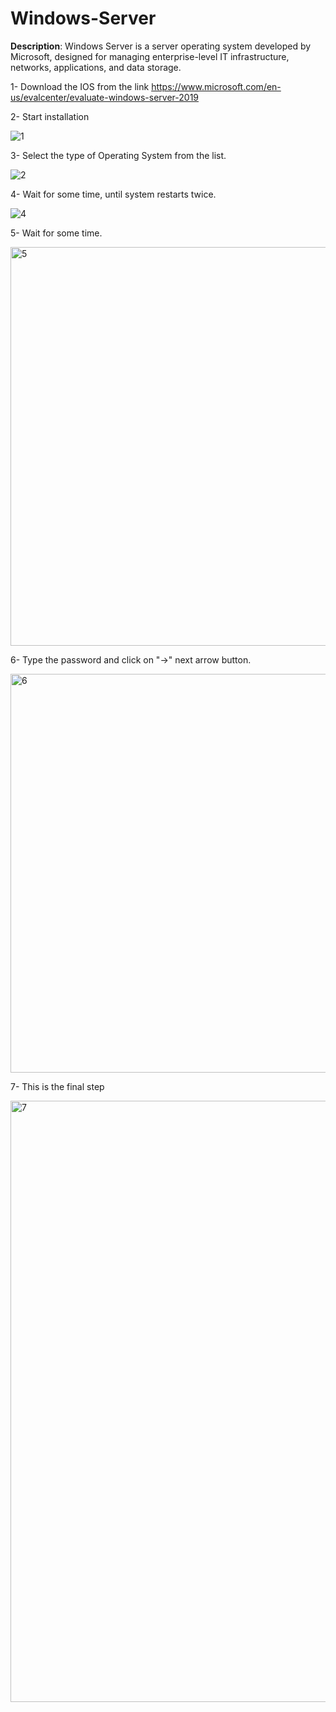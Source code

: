 # Windows-Server
**Description**:
Windows Server is a server operating system developed by Microsoft, designed for managing enterprise-level IT infrastructure, networks, applications, and data storage.

1- Download the IOS from the link https://www.microsoft.com/en-us/evalcenter/evaluate-windows-server-2019

2- Start installation

![1](https://github.com/user-attachments/assets/0f523dd6-5064-4df9-84f9-1fb010b2fc63)

3- Select the type of Operating System from the list.

![2](https://github.com/user-attachments/assets/5aa7c08d-532a-4aa1-80f3-ebfa30386843)

4- Wait for some time, until system restarts twice.

![4](https://github.com/user-attachments/assets/9508d80f-26eb-405b-8981-acbda9480484)

5- Wait for some time.

<img width="638" alt="5" src="https://github.com/user-attachments/assets/3f2b4f24-3460-469c-9751-d150101515c6" />

6- Type the password and click on "->" next arrow button.

<img width="638" alt="6" src="https://github.com/user-attachments/assets/a45a9f56-97da-41c3-942b-93ff88f227d7" />

7- This is the final step

<img width="962" alt="7" src="https://github.com/user-attachments/assets/066c6885-f1cf-4a89-a859-9c909fe2fd66" />
